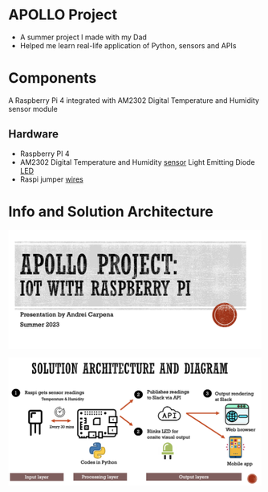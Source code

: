 # APOLLO Project

- A summer project I made with my Dad
- Helped me learn real-life application of Python, sensors and APIs

# Components
A Raspberry Pi 4 integrated with AM2302 Digital Temperature and Humidity sensor module

## Hardware
- Raspberry PI 4 
- AM2302 Digital Temperature and Humidity [sensor](https://www.amazon.com/HiLetgo-Temperature-Humidity-Electronic-Practice/dp/B0795F19W6/ref=sr_1_6?crid=15HZ0ZNUY34GN&keywords=am2302+sensor&qid=1682266435&s=hi&sprefix=am2302+senso%2Ctools%2C104&sr=1-6)
Light Emitting Diode [LED](https://www.amazon.com/dp/B0B5VG7QNY/ref=sspa_dk_detail_0?pd_rd_i=B0B5VG7QNY&pd_rd_w=Ka3jg&content-id=amzn1.sym.3309c9d3-bf37-499a-888c-9ce693c3483f&pf_rd_p=3309c9d3-bf37-499a-888c-9ce693c3483f&pf_rd_r=EMA83164Y6J3544V14RF&pd_rd_wg=L5QTq&pd_rd_r=a5b66152-424e-476a-97ee-eaf81b1928f3&s=hi&sp_csd=d2lkZ2V0TmFtZT1zcF9kZXRhaWxfdGhlbWF0aWM&spLa=ZW5jcnlwdGVkUXVhbGlmaWVyPUEyTTNDVjdCUE1aUjNUJmVuY3J5cHRlZElkPUEwNjM2NzMxM0dTMzZISk1CQjdWTiZlbmNyeXB0ZWRBZElkPUEwNDM0MjAwMkxGVDgxT1MxTEgyJndpZGdldE5hbWU9c3BfZGV0YWlsX3RoZW1hdGljJmFjdGlvbj1jbGlja1JlZGlyZWN0JmRvTm90TG9nQ2xpY2s9dHJ1ZQ&th=1)
- Raspi jumper [wires](https://www.amazon.com/raspberry-pi-jumper-wires/s?k=raspberry+pi+jumper+wires)


# Info and Solution Architecture

![Cover page](img/cover.png)


![Solution](img/solution-architecture.png)



